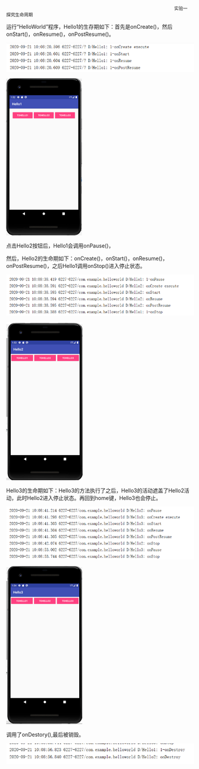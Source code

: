                                                                    实验一  探究生命周期

运行“HelloWorld”程序，Hello1的生存期如下：首先是onCreate()，然后onStart()，onResume()，onPostResume()。

![Image](https://github.com/syhuang00/2018118152_Android/raw/master/%E5%AE%9E%E9%AA%8C%E4%B8%80%20%E7%94%9F%E5%91%BD%E5%91%A8%E6%9C%9F/%E7%94%9F%E5%91%BD%E5%91%A8%E6%9C%9F%E7%9A%84%E5%AE%9E%E9%AA%8C%E6%88%AA%E5%9B%BE/200924jietu1.png)

<img src="https://github.com/syhuang00/2018118152_Android/raw/master/%E5%AE%9E%E9%AA%8C%E4%B8%80%20%E7%94%9F%E5%91%BD%E5%91%A8%E6%9C%9F/%E7%94%9F%E5%91%BD%E5%91%A8%E6%9C%9F%E7%9A%84%E5%AE%9E%E9%AA%8C%E6%88%AA%E5%9B%BE/200924jietu2.png" alt="Images" style="zoom:50%;" />

点击Hello2按钮后，Hello1会调用onPause()，

然后，Hello2的生命期如下：onCreate()，onStart()，onResume()，onPostResume()，之后Hello1调用onStop()进入停止状态。

![Image](https://github.com/syhuang00/2018118152_Android/raw/master/%E5%AE%9E%E9%AA%8C%E4%B8%80%20%E7%94%9F%E5%91%BD%E5%91%A8%E6%9C%9F/%E7%94%9F%E5%91%BD%E5%91%A8%E6%9C%9F%E7%9A%84%E5%AE%9E%E9%AA%8C%E6%88%AA%E5%9B%BE/200924jietu3.png)

<img src="https://github.com/syhuang00/2018118152_Android/raw/master/%E5%AE%9E%E9%AA%8C%E4%B8%80%20%E7%94%9F%E5%91%BD%E5%91%A8%E6%9C%9F/%E7%94%9F%E5%91%BD%E5%91%A8%E6%9C%9F%E7%9A%84%E5%AE%9E%E9%AA%8C%E6%88%AA%E5%9B%BE/200924jietu4.png" alt="Image" style="zoom:50%;" />

Hello3的生命期如下：Hello3的方法执行了之后，Hello3的活动遮盖了Hello2活动，此时Hello2进入停止状态。再回到home键，Hello3也会停止。

![Image](https://github.com/syhuang00/2018118152_Android/raw/master/%E5%AE%9E%E9%AA%8C%E4%B8%80%20%E7%94%9F%E5%91%BD%E5%91%A8%E6%9C%9F/%E7%94%9F%E5%91%BD%E5%91%A8%E6%9C%9F%E7%9A%84%E5%AE%9E%E9%AA%8C%E6%88%AA%E5%9B%BE/200924jietu5.png)

<img src="https://github.com/syhuang00/2018118152_Android/raw/master/%E5%AE%9E%E9%AA%8C%E4%B8%80%20%E7%94%9F%E5%91%BD%E5%91%A8%E6%9C%9F/%E7%94%9F%E5%91%BD%E5%91%A8%E6%9C%9F%E7%9A%84%E5%AE%9E%E9%AA%8C%E6%88%AA%E5%9B%BE/200924jietu6.png" alt="Image" style="zoom:50%;" />

调用了onDestory(),最后被销毁。

![Image](https://github.com/syhuang00/2018118152_Android/raw/master/%E5%AE%9E%E9%AA%8C%E4%B8%80%20%E7%94%9F%E5%91%BD%E5%91%A8%E6%9C%9F/%E7%94%9F%E5%91%BD%E5%91%A8%E6%9C%9F%E7%9A%84%E5%AE%9E%E9%AA%8C%E6%88%AA%E5%9B%BE/200924jietu7.png)